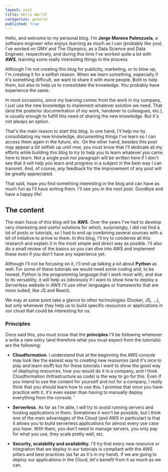 ```yaml
---
layout: post
title: Hello World!
categories: general
published: true
---
```



Hello, and welcome to my personal blog. I'm **Jorge Moreno Palenzuela**, a software engineer who enjoys learning as much as I can (probably like you). I've worked on GMV and The Olympics, as a Data Science and Data Engineer, respectively, and during this time I've worked quite a lot with **AWS**, learning some really interesting things in the process.

Although I'm not creating this blog for publicity, marketing, or to blow up, I'm creating it for a selfish reason. When we learn something, especially if it's something difficult, we want to share it with more people. Both to help them, but also to help us to consolidate the knowledge. You probably have experience the same.

In most occasions, since my learning comes from the work in my company, I just use the new knowledge to implement whatever solution we need. That (and the posterior documentation of my work, handover to colleagues, etc.), is usually enough to fulfill this need of sharing the new knowledge. But it's not always an option.

That's the main reason to start this blog. In one hand, I'll help *me* by consolidating my new knowledge, documenting things I've learn so I can access them again in the future, etc. On the other hand, besides this post may appear a bit selfish up until now, you must know that I'll dedicate all my efforts while building this blog to try to help *you* to learn whatever you came here to learn. Not a single post nor paragraph will be written here if I don't see that it will help you learn and progress in a subject in the best way I can transmit. And, of course, any feedback for the improvement of any post will be greatly appreciated.

That said, hope you find something interesting in the blog and can have as much fun as I'll have writing them. I'll see you in the next post. Goodbye and have a happy life!

## The content

The main focus of this blog will be **AWS**. Over the years I've had to develop very interesting and useful solutions for which, surprisingly, I did not find a lot of posts or tutorials, so I had to end up combining several sources with a bit of initiative to arrive to them. In this blog, I'll try to condense all this research and explain it in the most simple and direct way as posible. I'll also do a small review of the basics so you can dive into AWS and implement these even if you don't have any experience yet.

Although I'll not be focusing on it, I'll end up talking a lot about **Python** as well. For some of these tutorials we would need some coding and, to be honest, Python is the programming language that I work most with, and due to its versatility, it will help us (obviously if I want to show how to deploy a Serverless website in AWS I'll use other languages or frameworks that are more suited, like JS and React).

We may at some point take a glance to other technologies (Docker, JS, ...), but only whenever they help us to build specific resources or applications in our cloud that could be interesting for us.

### Principles

Once said this, you must know that the **principles** I'll be following whenever a write a new entry (and therefore what you must expect from the tutorials) are the following:

- **Cloudformation**. I understand that at the beginning the AWS console may look like the easiest way to creating new resources (and it's nice to play and learn stuff) but for these tutorials I want to show the good way of deploying resources, how you would do it in a company, and I think Cloudformation (Infrastructure as code) is the way to go for this. Even if you intend to use the content for yourself and not for a company, I really think that you should learn how to use this. I promise that once you have practice with it, it's even easier than having to manually deploy everything from the console.
'
- **Serverless**. As far as I'm able, I will try to avoid running servers and hosting applications in them. Sometimes it won't be possible, but I think one of the main advantages of the Cloud (and AWS in particular) is that it allows you to build serverless applications for almost every use case you have. With them, you don't need to manage servers, you only pay for what you use, they scale pretty well, etc.

- **Security, scalability and availability.** I'll try that every new resource or integration that we deploy in our tutorials is compliant with the AWS pillars and best practices (as far as it's in my hand). If we are going to deploy our applications in the Cloud, let's benefit from it as much as we can.